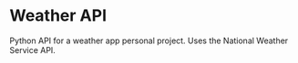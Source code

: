 # Weather API

Python API for a weather app personal project. Uses the National Weather Service API.

